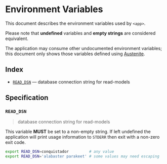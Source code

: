 # Environment Variables

This document describes the environment variables used by `<app>`.

Please note that **undefined** variables and **empty strings** are considered
equivalent.

The application may consume other undocumented environment variables; this
document only shows those variables defined using [Austenite].

[austenite]: https://github.com/eloquent/austenite

## Index

-   [`READ_DSN`](#READ_DSN) — database connection string for read-models

## Specification

### `READ_DSN`

> database connection string for read-models

This variable **MUST** be set to a non-empty string.
If left undefined the application will print usage information to `STDERR` then
exit with a non-zero exit code.

```sh
export READ_DSN=conquistador         # any value
export READ_DSN='alabaster parakeet' # some values may need escaping
```
